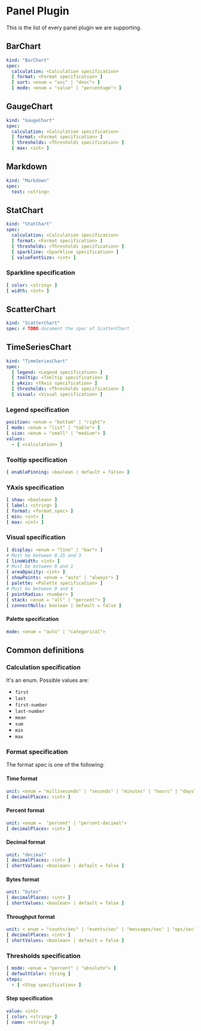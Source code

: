 # Panel Plugin

This is the list of every panel plugin we are supporting.

## BarChart

```yaml
kind: "BarChart"
spec:
  calculation: <Calculation specification>
  [ format: <Format specification> ]
  [ sort: <enum = "asc" | "desc"> ]
  [ mode: <enum = "value" | "percentage"> ]
```

## GaugeChart

```yaml
kind: "GaugeChart"
spec:
  calculation: <Calculation specification>
  [ format: <Format specification> ]
  [ thresholds: <Thresholds specification> ]
  [ max: <int> ]
```

## Markdown

```yaml
kind: "Markdown"
spec:
  text: <string>
```

## StatChart

```yaml
kind: "StatChart"
spec:
  calculation: <Calculation specification>
  [ format: <Format specification> ]
  [ thresholds: <Thresholds specification> ]
  [ sparkline: <Sparkline specification> ]
  [ valueFontSize: <int> ]
```

### Sparkline specification

```yaml
[ color: <string> ]
[ width: <int> ]
```

## ScatterChart

```yaml
kind: "ScatterChart"
spec: # TODO document the spec of ScatterChart
```

## TimeSeriesChart

```yaml
kind: "TimeSeriesChart"
spec:
  [ legend: <Legend specification> ]
  [ tooltip: <Tooltip specification> ]
  [ yAxis: <YAxis specification> ]
  [ thresholds: <Thresholds specification> ]
  [ visual: <Visual specification> ]
```

### Legend specification

```yaml
position: <enum = "bottom" | "right">
[ mode: <enum = "list" | "table"> ]
[ size: <enum = "small" | "medium"> ]
values:
  - [ <calculation> ]
```

### Tooltip specification

```yaml
[ enablePinning: <boolean | default = false> ]
```

### YAxis specification

```yaml
[ show: <boolean> ]
[ label: <string> ]
[ format: <format_spec> ]
[ min: <int> ]
[ max: <int> ]
```

### Visual specification

```yaml
[ display: <enum = "line" | "bar"> ]
# Must be between 0.25 and 3
[ lineWidth: <int> ]
# Must be between 0 and 1
[ areaOpacity: <int> ]
[ showPoints: <enum = "auto" | "always"> ]
[ palette: <Palette specification> ]
# Must be between 0 and 6
[ pointRadius: <number> ]
[ stack: <enum = "all" | "percent"> ]
[ connectNulls: boolean | default = false ]
```

#### Palette specification

```yaml
mode: <enum = "auto" | "categorical">
```

## Common definitions

### Calculation specification

It's an enum. Possible values are:

- `first`
- `last`
- `first-number`
- `last-number`
- `mean`
- `sum`
- `min`
- `max`

### Format specification

The format spec is one of the following:

#### Time format

```yaml
unit: <enum = "milliseconds" | "seconds" | "minutes" | "hours" | "days" | "weeks" | "months" | "years">
[ decimalPlaces: <int> ]
```

#### Percent format

```yaml
unit: <enum =  "percent" | "percent-decimal">
[ decimalPlaces: <int> ]
```

#### Decimal format

```yaml
unit: "decimal"
[ decimalPlaces: <int> ]
[ shortValues: <boolean> | default = false ]
```

#### Bytes format

```yaml
unit: "bytes"
[ decimalPlaces: <int> ]
[ shortValues: <boolean> | default = false ]
```

#### Throughput format

```yaml
unit: < enum = "counts/sec" | "events/sec" | "messages/sec" | "ops/sec" | "packets/sec" | "reads/sec" | "records/sec" | "requests/sec" | "rows/sec" | "writes/sec">
[ decimalPlaces: <int> ]
[ shortValues: <boolean> | default = false ]
```

### Thresholds specification

```yaml
[ mode: <enum = "percent" | "absolute"> ]
[ defaultColor: string ]
steps:
  - [ <Step specification> ]
```

#### Step specification

```yaml
value: <int>
[ color: <string> ]
[ name: <string> ]
```
